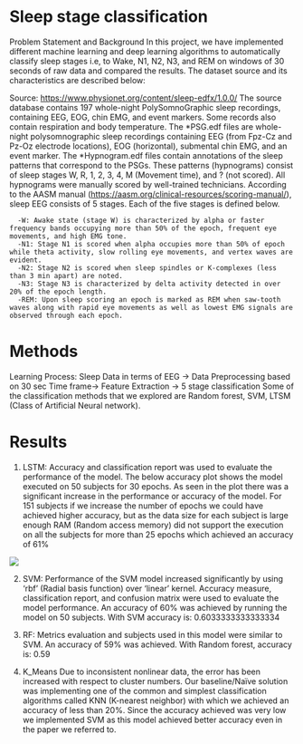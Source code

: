 # Sleep stage classification


Problem Statement and Background
In this project, we have implemented different machine learning and deep learning algorithms to automatically classify sleep stages i.e, to Wake, N1, N2, N3, and REM on windows of 30 seconds of raw data and compared the results. The dataset source and its characteristics are described below: 

Source: https://www.physionet.org/content/sleep-edfx/1.0.0/
The source database contains 197 whole-night PolySomnoGraphic sleep recordings, containing EEG, EOG, chin EMG, and event markers. Some records also contain respiration and body temperature. The *PSG.edf files are whole-night polysomnographic sleep recordings containing EEG (from Fpz-Cz and Pz-Oz electrode locations), EOG (horizontal), submental chin EMG, and an event marker. The *Hypnogram.edf files contain annotations of the sleep patterns that correspond to the PSGs. These patterns (hypnograms) consist of sleep stages W, R, 1, 2, 3, 4, M (Movement time), and ? (not scored). All hypnograms were manually scored by well-trained technicians. According to the AASM manual (https://aasm.org/clinical-resources/scoring-manual/), sleep EEG consists of 5 stages. Each of the five stages is defined below.

      -W: Awake state (stage W) is characterized by alpha or faster frequency bands occupying more than 50% of the epoch, frequent eye movements, and high EMG tone.
      -N1: Stage N1 is scored when alpha occupies more than 50% of epoch while theta activity, slow rolling eye movements, and vertex waves are evident.
      -N2: Stage N2 is scored when sleep spindles or K-complexes (less than 3 min apart) are noted.
      -N3: Stage N3 is characterized by delta activity detected in over 20% of the epoch length.
      -REM: Upon sleep scoring an epoch is marked as REM when saw-tooth waves along with rapid eye movements as well as lowest EMG signals are observed through each epoch.

# Methods 

Learning Process: Sleep Data in terms of EEG → Data Preprocessing based on 30 sec Time frame→ Feature Extraction → 5 stage classification
Some of the classification methods that we explored are Random forest, SVM, LTSM (Class of Artificial Neural network).

# Results
1) LSTM: Accuracy and classification report was used to evaluate the performance of the model. The below accuracy plot shows the model executed on 50 subjects for 30 epochs. As seen in the plot there was a significant increase in the performance or accuracy of the model. For 151 subjects if we increase the number of epochs we could have achieved higher accuracy, but as the data size for each subject is large enough RAM (Random access memory) did not support the execution on all the subjects for more than 25 epochs which achieved an accuracy of 61%

![](https://github.com/swayanshu/Sleep-Stage-Classification/tree/master/Images/lstm.jpg)

2) SVM: Performance of the SVM model increased significantly by using ‘rbf’ (Radial basis function) over ‘linear’ kernel. Accuracy measure, classification report, and confusion matrix were used to evaluate the model performance. An accuracy of 60% was achieved by running the model on 50 subjects. With SVM accuracy is: 0.6033333333333334

3) RF: Metrics evaluation and subjects used in this model were similar to SVM. An accuracy of 59% was achieved. With Random forest, accuracy is: 0.59

4) K_Means  Due to inconsistent nonlinear data, the error has been increased with respect to cluster numbers.
Our baseline/Naïve solution was implementing one of the common and simplest classification algorithms called KNN (K-nearest neighbor) with which we achieved an accuracy of less than 20%. Since the accuracy achieved was very low we implemented SVM as this model achieved better accuracy even in the paper we referred to.
